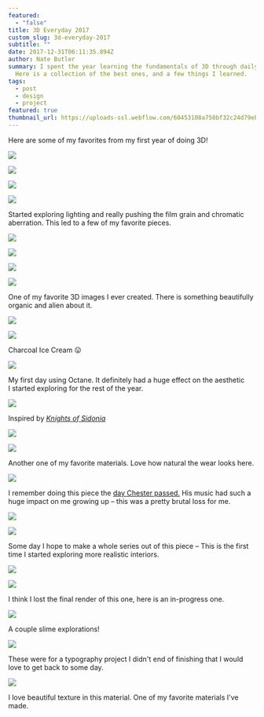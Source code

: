 ```yaml
---
featured:
  - "false"
title: 3D Everyday 2017
custom_slug: 3d-everyday-2017
subtitle: ""
date: 2017-12-31T06:11:35.894Z
author: Nate Butler
summary: I spent the year learning the fundamentals of 3D through daily renders.
  Here is a collection of the best ones, and a few things I learned.
tags:
  - post
  - design
  - project
featured: true
thumbnail_url: https://uploads-ssl.webflow.com/60453108a750bf32c24d79eb/604aeb55bdf6b18931550387_nate_butler_3D_2017_0011.jpg
---
```


Here are some of my favorites from my first year of doing 3D!

![](https://uploads-ssl.webflow.com/60453108a750bf32c24d79eb/604ae9758a23d1847f29f017_nate_butler_3D_2017_0004.jpg)

![](https://uploads-ssl.webflow.com/60453108a750bf32c24d79eb/604ae992c06bf100ea83890f_nate_butler_3D_2017_0005.jpg)

![](https://uploads-ssl.webflow.com/60453108a750bf32c24d79eb/604aeadbc06bf1ad6e838d0f_nate_butler_3D_2017_0006.jpg)

![](https://uploads-ssl.webflow.com/60453108a750bf32c24d79eb/604aeaeaac5dd6c60f02c433_nate_butler_3D_2017_0007.jpg)

Started exploring lighting and really pushing the film grain and chromatic aberration. This led to a few of my favorite pieces.

![](https://uploads-ssl.webflow.com/60453108a750bf32c24d79eb/604aeaf20898efa83d3df695_nate_butler_3D_2017_0008.jpg)

![](https://uploads-ssl.webflow.com/60453108a750bf32c24d79eb/604aeb3e7c8fe170c8c58b6f_nate_butler_3D_2017_0009.jpg)

![](https://uploads-ssl.webflow.com/60453108a750bf32c24d79eb/604aeb4642229ef1fef49bfe_nate_butler_3D_2017_0010.jpg)

![](https://uploads-ssl.webflow.com/60453108a750bf32c24d79eb/604aeb55bdf6b18931550387_nate_butler_3D_2017_0011.jpg)

One of my favorite 3D images I ever created. There is something beautifully organic and alien about it.

![](https://uploads-ssl.webflow.com/60453108a750bf32c24d79eb/604aeb8d8e5d16969c94aa2d_nate_butler_3D_2017_0012.jpg)

![](https://uploads-ssl.webflow.com/60453108a750bf32c24d79eb/604aeb9fa118ea5d31c1a153_nate_butler_3D_2017_0013.jpg)

Charcoal Ice Cream 😛

![](https://uploads-ssl.webflow.com/60453108a750bf32c24d79eb/604ae9a49b859d50f9f52687_nate_butler_3D_2017_0000.jpg)

My first day using Octane. It definitely had a huge effect on the aesthetic I started exploring for the rest of the year.

![](https://uploads-ssl.webflow.com/60453108a750bf32c24d79eb/604aebd97c8fe1d567c58d54_nate_butler_3D_2017_0014.jpg)

Inspired by _[Knights of Sidonia](https://en.wikipedia.org/wiki/Knights_of_Sidonia)_

![](https://uploads-ssl.webflow.com/60453108a750bf32c24d79eb/604aec13ac5dd6106202c9b7_nate_butler_3D_2017_0015.jpg)

![](https://uploads-ssl.webflow.com/60453108a750bf32c24d79eb/604aec22bdf6b134e955090b_nate_butler_3D_2017_0016.jpg)

Another one of my favorite materials. Love how natural the wear looks here.

![](https://uploads-ssl.webflow.com/60453108a750bf32c24d79eb/604ae9d11b23e8fc14bf945c_nate_butler_3D_2017_0002.jpg)

I remember doing this piece the [day Chester passed.](https://www.rollingstone.com/music/music-news/chester-benningtons-last-days-linkin-park-singers-mix-of-hope-heaviness-124862/) His music had such a huge impact on me growing up – this was a pretty brutal loss for me.

![](https://uploads-ssl.webflow.com/60453108a750bf32c24d79eb/604aec4da6f082a58bd74c35_nate_butler_3D_2017_0017.jpg)

![](https://uploads-ssl.webflow.com/60453108a750bf32c24d79eb/604aec5b725b8cc3bf3b6f1f_nate_butler_3D_2017_0018.jpg)

Some day I hope to make a whole series out of this piece – This is the first time I started exploring more realistic interiors.

![](https://uploads-ssl.webflow.com/60453108a750bf32c24d79eb/604aec828a23d1bf7b29f81b_nate_butler_3D_2017_0019.jpg)

![](https://uploads-ssl.webflow.com/60453108a750bf32c24d79eb/604aec8caff10059b9256af1_nate_butler_3D_2017_0020.jpg)

I think I lost the final render of this one, here is an in-progress one.

![](https://uploads-ssl.webflow.com/60453108a750bf32c24d79eb/604aecaa0d69f21306ecd22d_nate_butler_3D_2017_0021.jpg)

A couple slime explorations!

![](https://uploads-ssl.webflow.com/60453108a750bf32c24d79eb/604aecbdd4cff91c60695c9e_nate_butler_3D_2017_0022.jpg)

These were for a typography project I didn't end of finishing that I would love to get back to some day.

![](https://uploads-ssl.webflow.com/60453108a750bf32c24d79eb/604aea855237e53a379a0887_nate_butler_3D_2017_0003.jpg)

I love beautiful texture in this material. One of my favorite materials I've made.
